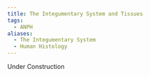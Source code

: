 ```yaml
---
title: The Integumentary System and Tissues
tags:
  - ANPH
aliases:
  - The Integumentary System
  - Human Histology
---
```

Under Construction